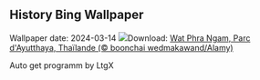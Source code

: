 ## History Bing Wallpaper
Wallpaper date: 2024-03-14
![](https://www.bing.com/th?id=OHR.AyutthayaTree_FR-FR1986765308_UHD.jpg&w=1000)Download: [Wat Phra Ngam, Parc d'Ayutthaya, Thaïlande (© boonchai wedmakawand/Alamy)](https://www.bing.com/th?id=OHR.AyutthayaTree_FR-FR1986765308_UHD.jpg)

Auto get programm by LtgX

